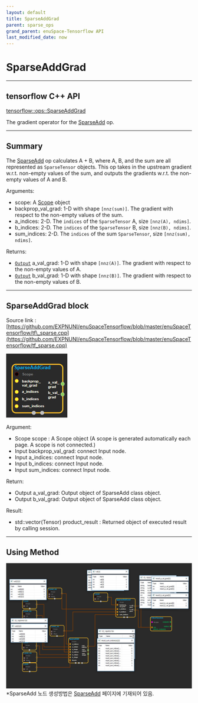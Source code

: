 ```yaml
--- 
layout: default 
title: SparseAddGrad 
parent: sparse_ops 
grand_parent: enuSpace-Tensorflow API 
last_modified_date: now 
--- 
```


# SparseAddGrad

---

## tensorflow C++ API

[tensorflow::ops::SparseAddGrad](https://www.tensorflow.org/api_docs/cc/class/tensorflow/ops/sparse-add-grad)

The gradient operator for the [SparseAdd](https://www.tensorflow.org/api_docs/cc/class/tensorflow/ops/sparse-add.html#classtensorflow_1_1ops_1_1_sparse_add) op.

---

## Summary

The [SparseAdd](https://www.tensorflow.org/api_docs/cc/class/tensorflow/ops/sparse-add.html#classtensorflow_1_1ops_1_1_sparse_add) op calculates A + B, where A, B, and the sum are all represented as `SparseTensor` objects. This op takes in the upstream gradient w.r.t. non-empty values of the sum, and outputs the gradients w.r.t. the non-empty values of A and B.

Arguments:

* scope: A [Scope](https://www.tensorflow.org/api_docs/cc/class/tensorflow/scope.html#classtensorflow_1_1_scope) object
* backprop\_val\_grad: 1-D with shape `[nnz(sum)]`. The gradient with respect to the non-empty values of the sum.
* a\_indices: 2-D. The `indices` of the `SparseTensor` A, size `[nnz(A), ndims]`.
* b\_indices: 2-D. The `indices` of the `SparseTensor` B, size `[nnz(B), ndims]`.
* sum\_indices: 2-D. The `indices` of the sum `SparseTensor`, size `[nnz(sum), ndims]`.

Returns:

* [`Output`](https://www.tensorflow.org/api_docs/cc/class/tensorflow/output.html#classtensorflow_1_1_output) a\_val\_grad: 1-D with shape `[nnz(A)]`. The gradient with respect to the non-empty values of A.
* [`Output`](https://www.tensorflow.org/api_docs/cc/class/tensorflow/output.html#classtensorflow_1_1_output) b\_val\_grad: 1-D with shape `[nnz(B)]`. The gradient with respect to the non-empty values of B.

---

## SparseAddGrad block

Source link : [https://github.com/EXPNUNI/enuSpaceTensorflow/blob/master/enuSpaceTensorflow/tf\_sparse.cpp](https://github.com/EXPNUNI/enuSpaceTensorflow/blob/master/enuSpaceTensorflow/tf_sparse.cpp)

![](./assets/sparse_op/SparseAddGrad1.jpg)

Argument:

* Scope scope : A Scope object \(A scope is generated automatically each page. A scope is not connected.\)
* Input backprop\_val\_grad: connect  Input node.
* Input a\_indices: connect  Input node.
* Input b\_indices: connect  Input node.
* Input sum\_indices: connect  Input node.

Return:

* Output a\_val\_grad: Output object of SparseAdd class object.
* Output b\_val\_grad: Output object of SparseAdd class object.

Result:

* std::vector\(Tensor\) product\_result : Returned object of executed result by calling session.

---

## Using Method

![](./assets/sparse_op/SparseAddGrad2.jpg)\*SparseAdd 노드 생성방법은 [SparseAdd](https://expnuni.github.io/enuspace_tensorflow_doc/docs/enuspace-tensorflow-api/sparseops_sparseadd) 페이지에 기재되어 있음.

